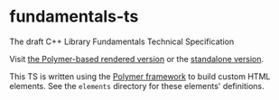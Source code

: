 fundamentals-ts
===============

The draft C++ Library Fundamentals Technical Specification

Visit [the Polymer-based rendered
version](http://cplusplus.github.io/fundamentals-ts/fundamentals-ts.html)
or the [standalone
version](http://cplusplus.github.io/fundamentals-ts/standalone.html).

This TS is written using the [Polymer
framework](http://www.polymer-project.org/) to build custom HTML
elements. See the `elements` directory for these elements'
definitions.

